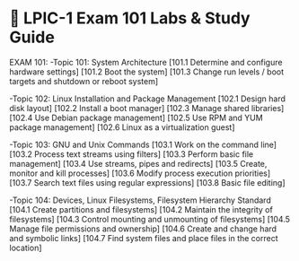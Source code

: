 # 🔧 LPIC-1 Exam 101 Labs & Study Guide

EXAM 101:
-Topic 101: System Architecture
	[101.1 Determine and configure hardware settings]
	[101.2 Boot the system]
	[101.3 Change run levels / boot targets and shutdown or reboot system]

-Topic 102: Linux Installation and Package Management
	[102.1 Design hard disk layout]
	[102.2 Install a boot manager]
	[102.3 Manage shared libraries]
	[102.4 Use Debian package management]
	[102.5 Use RPM and YUM package management]
	[102.6 Linux as a virtualization guest]

-Topic 103: GNU and Unix Commands
	[103.1 Work on the command line]
	[103.2 Process text streams using filters]
	[103.3 Perform basic file management]
	[103.4 Use streams, pipes and redirects]
	[103.5 Create, monitor and kill processes]
	[103.6 Modify process execution priorities]
	[103.7 Search text files using regular expressions]
	[103.8 Basic file editing]

-Topic 104: Devices, Linux Filesystems, Filesystem Hierarchy Standard
	[104.1 Create partitions and filesystems]
	[104.2 Maintain the integrity of filesystems]
	[104.3 Control mounting and unmounting of filesystems]
	[104.5 Manage file permissions and ownership]
	[104.6 Create and change hard and symbolic links]
	[104.7 Find system files and place files in the correct location]
